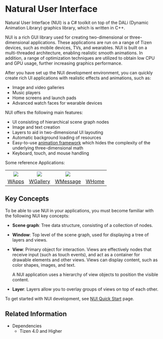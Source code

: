 # Natural User Interface

Natural User Interface (NUI) is a C\# toolkit on top of the DALi (Dynamic Animation Library) graphics library, which is written in C++.

NUI is a rich GUI library used for creating two-dimensional or three-dimensional applications. These applications are run on a range of Tizen devices, such as mobile devices, TVs, and wearables. NUI is built on a multi-threaded architecture, enabling realistic smooth animations. In addition, a range of optimization techniques are utilized to obtain low CPU and GPU usage, further increasing graphics performance.

After you have set up the NUI development environment, you can quickly create rich UI applications with realistic effects and animations, such as:  

-   Image and video galleries
-   Music players
-   Home screens and launch pads
-   Advanced watch faces for wearable devices

NUI offers the following main features:

-   UI consisting of hierarchical scene graph nodes
-   Image and text creation
-   Layers to aid in two-dimensional UI layouting
-   Automatic background loading of resources
-   Easy-to-use [animation framework](animation.md) which hides the complexity of the underlying three-dimensional math
-   Keyboard, touch, and mouse handling

Some reference Applications:
<table style="text-align:center;">
  <tr>
    <th><img src="https://github.com/dalihub/nui-demo/blob/master/wearable-samples/res/wapps.png"/></th>
    <th><img src="https://github.com/dalihub/nui-demo/blob/master/wearable-samples/res/wgallery.png"/></th>
    <th><img src="https://github.com/dalihub/nui-demo/blob/master/wearable-samples/res/wmessege.png"/></th>
    <th></th>
  </tr>
  <tr>
    <td><a href="./ReferenceApplication/WApps/README.md">WApps</a></td>
    <td><a href="./ReferenceApplication/WGallery/README.md">WGallery</a></td>
    <td><a href="./ReferenceApplication/WMessage/README.md">WMessage</a></td>
    <td><a href="./ReferenceApplication/WHome">WHome</a></td>
  </tr>
</table>

<a name="concepts"></a>
## Key Concepts

To be able to use NUI in your applications, you must become familiar with the following NUI key concepts:

-   **Scene graph**: Tree data structure, consisting of a collection of nodes.
-   **Window**: Top level of the scene graph, used for displaying a tree of layers and views.
-   **View**: Primary object for interaction. Views are effectively nodes that receive input (such as touch events), and act as a container for drawable elements and other views. Views can display content, such as color shapes, images, and text.

    A NUI application uses a hierarchy of view objects to position the visible content.

-   **Layer**: Layers allow you to overlay groups of views on top of each other.

To get started with NUI development, see [NUI Quick Start](../../get-started/nui/quickstart.md) page.

## Related Information
- Dependencies
  -   Tizen 4.0 and Higher
